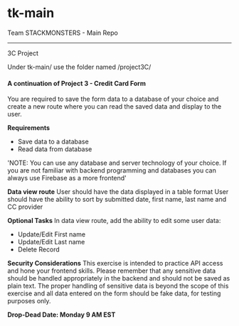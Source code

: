 # tk-main
Team STACKMONSTERS - Main Repo
________________________________

3C Project

Under tk-main/ use the folder named /project3C/ 

#### A continuation of Project 3 - Credit Card Form

You are required to save the form data to a database of your choice and create a new route where you can read the saved data and display to the user.

**Requirements**
- Save data to a database
- Read data from database

'NOTE: You can use any database and server technology of your choice. If you are not familiar with backend programming and databases you can always use Firebase as a more frontend'


**Data view route**
User should have the data displayed in a table format
User should have the ability to sort by submitted date, first name, last name and CC provider

**Optional Tasks**
In data view route, add the ability to edit some user data:
- Update/Edit First name
- Update/Edit Last name
- Delete Record

**Security Considerations**
This exercise is intended to practice API access and hone your frontend skills. Please remember that any sensitive data should be handled appropriately in the backend and should not be saved as plain text.
The proper handling of sensitive data is beyond the scope of this exercise and all data entered on the form should be fake data, for testing purposes only.

**Drop-Dead Date: Monday 9 AM EST**
